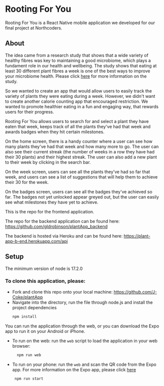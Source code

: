 # Rooting For You
Rooting For You is a React Native mobile application we developed for our final project at Northcoders. 
## About

The idea came from a research study that shows that a wide variety of healthy fibres was key to maintaining a good microbiome, which plays a fundament role in our health and wellbeing. The study shows that eating at least 30 different plant fibres a week is one of the best ways to improve your microbiome health. 
Please click [here](https://www.ncbi.nlm.nih.gov/pmc/articles/PMC5954204/) for more information on the study.

So we wanted to create an app that would allow users to easily track the variety of plants they were eating during a week. However, we didn't want to create another calorie counting app that encouraged restriction. We wanted to promote healthier eating in a fun and engaging way, that rewards users for their progress. 

Rooting For You allows users to search for and select a plant they have eaten that week, keeps track of all the plants they've had that week and awards badges when they hit certain milestones.

On the home screen, there is a handy counter where a user can see how many plants they've had that week and how many more to go. The user can also see their current streak (the number of weeks in a row they have had their 30 plants) and their highest streak. The user can also add a new plant to their week by clicking in the search bar.

On the week screen, users can see all the plants they've had so far that week, and users can see a list of suggestions that will help them to achieve their 30 for the week.

On the badges screen, users can see all the badges they've achieved so far. The badges not yet unlocked appear greyed out, but the user can easily see what milestones they have yet to achieve.

This is the repo for the frontend application. 

The repo for the backend application can be found here:
https://github.com/gldrobinson/plantApp_backend

The backend is hosted via Heroku and can be found here:
 https://plant-app-b-end.herokuapp.com/api


## Setup
The minimum version of node is 17.2.0 
### To clone this application, please:

- Fork and clone this repo onto your local machine: https://github.com/J-Coke/plantApp
- Navigate into the directory, run the file through node.js and install the project dependencies
  ```sh
  npm install
  ```

You can run the application through the web, or you can download the Expo app to run it on your Android or iPhone. 
- To run on the web: run the `web` script to load the application in your web browser:

  ```sh
    npm run web
  ```
- To run on your phone: run the  `web` and scan the QR code from the Expo app. For more information on the Expo app, please click [here](https://expo.dev/) 
   ```sh
    npm run start
  ```



